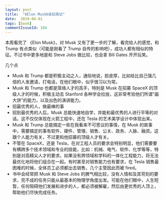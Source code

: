 ```yaml
---
layout: post
title:  "《Elon Musk》读后简记"
date:  2019-04-01
tags: [book]
commentIssueId: 104
---
```



本周看完了 《Elon Musk》，对 Musk 又有了更一步的了解，看完给人的感觉，和 Trump 有点类似（可能是刚看了 Trump 自传的影响吧），成功人都有相似的特征。不过书中更多地是和 Steve Jobs 做比较，也会拿 Bill Gates 开开玩笑。



几个点

* Musk 和 Trump 都是积极主动之人，通俗地说，脸皮厚，比如给比自己强几倍的人发邀请，打电话，在他们眼中，似乎很习以为常。
* Musk 和 Trump 也都是笼络人才的高手，特别是 Musk 在招募 SpaceX 的顶级人才的时候，积极主动去 Stanford 各种学会拉拢，这非常考验他们所谓"画大饼"的能力，以及出色的演讲能力。
* 招最优秀的人，做最棒的事
* 招到最优秀的人后，Musk 总能快速地自学，并能和最优秀的人进行平等的对话。这不仅仅体现在火箭工程中，还在 Tesla 的艺术美学设计中体现出来。
* Musk 和 Trump 总能搞定一些在我看来不可思议的事情，在 Musk 的故事中，需要搞定的事有软件、硬件、管理、销售、公关、政务、人脉、融资。这跟个人能力有关，不过更和他招募的顶级人才有关。
* 不管在 SpaceX，还是 Tesla，在对工程人员的要求会特别明显，他们需要要有横跨多个技术领域和专业的技能，比如：机械、电气、软件、化学等等，特别是对高精尖人才的要求。如果没有跨领域和学科的一体化工程能力，将无法最优化地将他们组合在一起。有时甚至对销售能力也有要求，在 Tesla 销售最困难的时候，全体员工必须都出去销售，几个主管因此而被 fired。
* 书中会经常把 Musk 和 Steve Jobs 的脾气相比较，没有人情和及其苛刻的要求，完不成的任务只能从最基本的物理学角度出发。可能在他们眼中，人生短暂，任何阻碍他们发展和进步的人，都必须被解雇，然后由更优秀的人顶上，帮助他们尽快完成任务。

